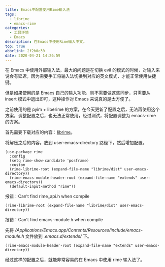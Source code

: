 ```yaml
---
title: Emacs中配置使用Rime输入法
tags:
  - librime
  - emacs-rime
categories:
  - 工具环境
  - Emacs
description: 在Emacs中使用Rime输入中文。
top: true
abbrlink: 2f2b0c30
date: 2020-04-21 14:26:59
---
```



在 Emacs 中使用外部输入法，最大的问题是在切换 evil 的模式的时候，对输入来说会有延迟，因为需要手工将输入法切换到对应的英文模式，才能正常使用快捷键。

但是如果使用的是 Emacs 自己的输入功能，则不需要做这些同步，只需要从 insert 模式中退出即可，这种操作对 Emacs 来说真的是太方便了。

之前使用的是 pyim + liberime 的方案，在今天更新了配置之后，无法再使用这个方案，调整配置之后，也无法正常使用，经过测试，将配置调整为 emacs-rime 的方案。

首先需要下载对应的内容：[librime](https://github.com/rime/librime/releases/download/1.5.3/rime-1.5.3-osx.zip)。

将解压之后的内容，放到 user-emacs-directory 路径下，然后增加配置。


```emacs-lisp
(use-package rime
  :config
  (setq rime-show-candidate 'posframe)
  :custom
  (rime-librime-root (expand-file-name "librime/dist" user-emacs-directory))
  (rime-emacs-module-header-root (expand-file-name "extends" user-emacs-directory))
  (default-input-method "rime"))
```

报错：Can’t find rime_api.h when compile

```emacs-lisp
(rime-librime-root (expand-file-name "librime/dist" user-emacs-directory))
```

报错：Can’t find emacs-module.h when compile

先将 */Applications/Emacs.app/Contents/Resources/include/emacs-module.h* 文件放到 *.emacs.d/extends/* 下。

```emacs-lisp
(rime-emacs-module-header-root (expand-file-name "extends" user-emacs-directory))
```

经过这样的配置之后，就能非常容易的在 Emacs 中使用 rime 输入法了。
